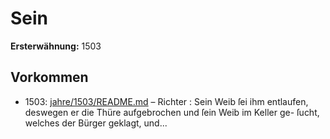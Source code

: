 # Sein

**Ersterwähnung:** 1503

## Vorkommen
- 1503: [jahre/1503/README.md](../jahre/1503/README.md) – Richter : Sein Weib ſei ihm entlaufen, deswegen
er die Thüre aufgebrochen und ſein Weib im Keller ge-
ſucht, welches der Bürger geklagt, und...
